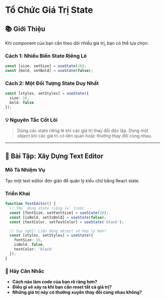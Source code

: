 
# Tổ Chức Giá Trị State

## 📚 Giới Thiệu

Khi component của bạn cần theo dõi nhiều giá trị, bạn có thể lựa chọn:

### Cách 1: Nhiều Biến State Riêng Lẻ
```typescript
const [size, setSize] = useState(16);
const [bold, setBold] = useState(false);
```

### Cách 2: Một Đối Tượng State Duy Nhất
```typescript
const [styles, setStyles] = useState({
  size: 16,
  bold: false
});
```

### 💡 Nguyên Tắc Cốt Lõi
> Dùng các state riêng lẻ khi các giá trị thay đổi độc lập. Dùng một object khi các giá trị có liên quan hoặc thường thay đổi cùng nhau.

---

## 🎯 Bài Tập: Xây Dựng Text Editor

### Mô Tả Nhiệm Vụ
Tạo một text editor đơn giản để quản lý kiểu chữ bằng React state.

### Triển Khai
```typescript
function TextEditor() {
  // Thử dùng state riêng lẻ trước
  const [fontSize, setFontSize] = useState(16);
  const [isBold, setIsBold] = useState(false);
  const [textColor, setTextColor] = useState('black');

  // Suy nghĩ: Liệu dùng object sẽ hợp lý hơn?
  const [styles, setStyles] = useState({
    fontSize: 16,
    isBold: false,
    textColor: 'black'
  });
}
```

### 🤔 Hãy Cân Nhắc

- **Cách nào làm code của bạn rõ ràng hơn?**
- **Điều gì sẽ xảy ra khi bạn cần reset tất cả giá trị?**
- **Những giá trị này có thường xuyên thay đổi cùng nhau không?**
